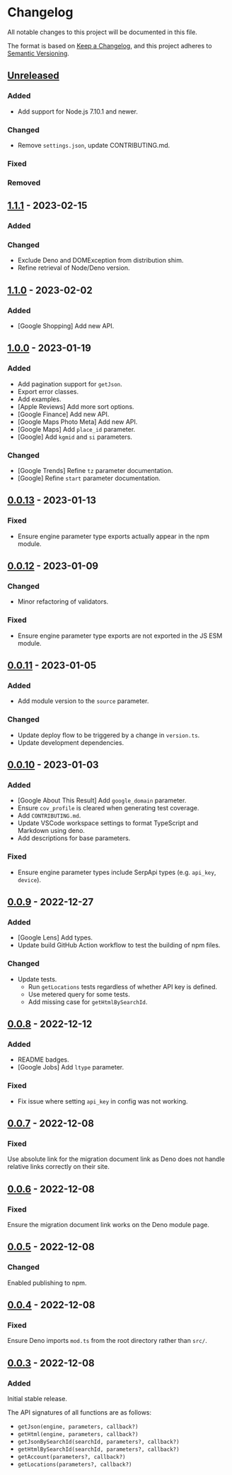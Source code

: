 # Changelog

All notable changes to this project will be documented in this file.

The format is based on [Keep a Changelog](https://keepachangelog.com/en/1.0.0/),
and this project adheres to
[Semantic Versioning](https://semver.org/spec/v2.0.0.html).

## [Unreleased]

### Added

- Add support for Node.js 7.10.1 and newer.

### Changed

- Remove `settings.json`, update CONTRIBUTING.md.

### Fixed

### Removed

## [1.1.1] - 2023-02-15

### Added

### Changed

- Exclude Deno and DOMException from distribution shim.
- Refine retrieval of Node/Deno version.

## [1.1.0] - 2023-02-02

### Added

- [Google Shopping] Add new API.

## [1.0.0] - 2023-01-19

### Added

- Add pagination support for `getJson`.
- Export error classes.
- Add examples.
- [Apple Reviews] Add more sort options.
- [Google Finance] Add new API.
- [Google Maps Photo Meta] Add new API.
- [Google Maps] Add `place_id` parameter.
- [Google] Add `kgmid` and `si` parameters.

### Changed

- [Google Trends] Refine `tz` parameter documentation.
- [Google] Refine `start` parameter documentation.

## [0.0.13] - 2023-01-13

### Fixed

- Ensure engine parameter type exports actually appear in the npm module.

## [0.0.12] - 2023-01-09

### Changed

- Minor refactoring of validators.

### Fixed

- Ensure engine parameter type exports are not exported in the JS ESM module.

## [0.0.11] - 2023-01-05

### Added

- Add module version to the `source` parameter.

### Changed

- Update deploy flow to be triggered by a change in `version.ts`.
- Update development dependencies.

## [0.0.10] - 2023-01-03

### Added

- [Google About This Result] Add `google_domain` parameter.
- Ensure `cov_profile` is cleared when generating test coverage.
- Add `CONTRIBUTING.md`.
- Update VSCode workspace settings to format TypeScript and Markdown using deno.
- Add descriptions for base parameters.

### Fixed

- Ensure engine parameter types include SerpApi types (e.g. `api_key`,
  `device`).

## [0.0.9] - 2022-12-27

### Added

- [Google Lens] Add types.
- Update build GitHub Action workflow to test the building of npm files.

### Changed

- Update tests.
  - Run `getLocations` tests regardless of whether API key is defined.
  - Use metered query for some tests.
  - Add missing case for `getHtmlBySearchId`.

## [0.0.8] - 2022-12-12

### Added

- README badges.
- [Google Jobs] Add `ltype` parameter.

### Fixed

- Fix issue where setting `api_key` in config was not working.

## [0.0.7] - 2022-12-08

### Fixed

Use absolute link for the migration document link as Deno does not handle
relative links correctly on their site.

## [0.0.6] - 2022-12-08

### Fixed

Ensure the migration document link works on the Deno module page.

## [0.0.5] - 2022-12-08

### Changed

Enabled publishing to npm.

## [0.0.4] - 2022-12-08

### Fixed

Ensure Deno imports `mod.ts` from the root directory rather than `src/`.

## [0.0.3] - 2022-12-08

### Added

Initial stable release.

The API signatures of all functions are as follows:

- `getJson(engine, parameters, callback?)`
- `getHtml(engine, parameters, callback?)`
- `getJsonBySearchId(searchId, parameters?, callback?)`
- `getHtmlBySearchId(searchId, parameters?, callback?)`
- `getAccount(parameters?, callback?)`
- `getLocations(parameters?, callback?)`

[unreleased]: https://github.com/serpapi/serpapi-javascript/compare/1.1.1...HEAD
[1.1.1]: https://github.com/serpapi/serpapi-javascript/compare/1.1.0...1.1.1
[1.1.0]: https://github.com/serpapi/serpapi-javascript/compare/1.0.0...1.1.0
[1.0.0]: https://github.com/serpapi/serpapi-javascript/compare/0.0.13...1.0.0
[0.0.13]: https://github.com/serpapi/serpapi-javascript/compare/0.0.12...0.0.13
[0.0.12]: https://github.com/serpapi/serpapi-javascript/compare/0.0.11...0.0.12
[0.0.11]: https://github.com/serpapi/serpapi-javascript/compare/0.0.10...0.0.11
[0.0.10]: https://github.com/serpapi/serpapi-javascript/compare/0.0.9...0.0.10
[0.0.9]: https://github.com/serpapi/serpapi-javascript/compare/0.0.8...0.0.9
[0.0.8]: https://github.com/serpapi/serpapi-javascript/compare/0.0.7...0.0.8
[0.0.7]: https://github.com/serpapi/serpapi-javascript/compare/0.0.6...0.0.7
[0.0.6]: https://github.com/serpapi/serpapi-javascript/compare/0.0.5...0.0.6
[0.0.5]: https://github.com/serpapi/serpapi-javascript/compare/0.0.4...0.0.5
[0.0.4]: https://github.com/serpapi/serpapi-javascript/compare/0.0.3...0.0.4
[0.0.3]: https://github.com/serpapi/serpapi-javascript/releases/tag/0.0.3
